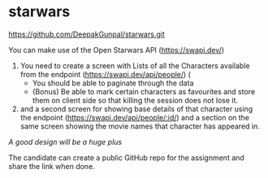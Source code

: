 # starwars

https://github.com/DeepakGunpal/starwars.git

You can make use of the Open Starwars API (https://swapi.dev/)
1. You need to create a screen with Lists of all the Characters available from the endpoint (https://swapi.dev/api/people/) (
     - You should be able to paginate through the data
     - (Bonus) Be able to mark certain characters as favourites and store them on client side so that killing the session does not lose it.
2. and a second screen for showing base details of that character using the endpoint (https://swapi.dev/api/people/:id/) and a section on the same screen showing the movie names that character has appeared in.

*A good design will be a huge plus*

The candidate can create a public GitHub repo for the assignment and share the link when done.